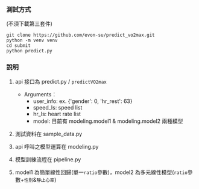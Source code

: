 ### 測試方式
(不須下載第三套件)
```commandline
git clone https://github.com/evon-su/predict_vo2max.git
python -m venv venv
cd submit
python predict.py
```
### 說明
1. api 接口為 predict.py / `predictVO2max`
   - Arguments：
     - user_info: ex. {'gender': 0, 'hr_rest': 63} 
     - speed_ls: speed list
     - hr_ls: heart rate list
     - model: 目前有 modeling.model1 & modeling.model2 兩種模型

2. 測試資料在 sample_data.py
3. api 呼叫之模型運算在 modeling.py
3. 模型訓練流程在 pipeline.py
4. model1 為簡單線性回歸(單一`ratio`參數)，model2 為多元線性模型(`ratio`參數+`性別`&`靜止心率`)

